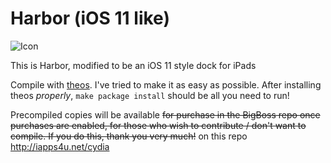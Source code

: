 # Harbor (iOS 11 like)

![Icon](https://raw.githubusercontent.com/eswick/harbor/master/readme_resources/icon.png "Harbor")

This is Harbor, modified to be an iOS 11 style dock for iPads

Compile with [theos](https://github.com/dhowett/theos). I've tried to make it as easy as possible. After installing theos *properly*, `make package install` should be all you need to run!

Precompiled copies will be available ~~for purchase in the BigBoss repo once purchases are enabled, for those who wish to contribute / don't want to compile. If you do this, thank you very much!~~ on this repo http://iapps4u.net/cydia


